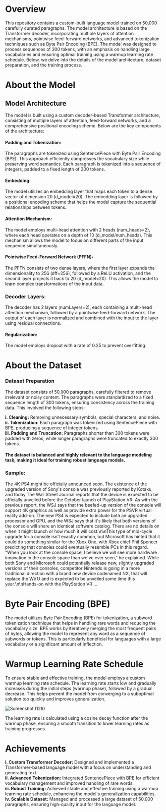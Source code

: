 # Overview
This repository contains a custom-built language model trained on 50,000 carefully curated paragraphs. The model architecture is based on the Transformer decoder, incorporating multiple layers of attention mechanisms, pointwise feed-forward networks, and advanced tokenization techniques such as Byte Pair Encoding (BPE). The model was designed to process sequences of 300 tokens, with an emphasis on handling large vocabularies and ensuring optimal training using a warmup learning rate schedule. Below, we delve into the details of the model architecture, dataset preparation, and the training process.

# About the Model
## Model Architecture
The model is built using a custom decoder-based Transformer architecture, consisting of multiple layers of attention, feed-forward networks, and a comprehensive positional encoding scheme. Below are the key components of the architecture:   
  
#### Padding and Tokenization:   
The paragraphs are tokenized using SentencePiece with Byte Pair Encoding (BPE). This approach efficiently compresses the vocabulary size while preserving word semantics. Each paragraph is tokenized into a sequence of integers, padded to a fixed length of 300 tokens.  
  
#### Embedding: 
The model utilizes an embedding layer that maps each token to a dense vector of dimension 20 (d_model=20). The embedding layer is followed by a positional encoding scheme that helps the model capture the sequential relationships between tokens.  
  
#### Attention Mechanism: 
The model employs multi-head attention with 2 heads (num_heads=2), where each head operates on a depth of 10 (d_model/num_heads). This mechanism allows the model to focus on different parts of the input sequence simultaneously.  
  
#### Pointwise Feed-Forward Network (PFFN):  
The PFFN consists of two dense layers, where the first layer expands the dimensionality to 256 (dff=256), followed by a ReLU activation, and the second layer projects it back to 20 (d_model=20). This allows the model to learn complex transformations of the input data.  
  
### Decoder Layers:  
The decoder has 2 layers (numLayers=2), each containing a multi-head attention mechanism, followed by a pointwise feed-forward network. The output of each layer is normalized and combined with the input to the layer using residual connections.    
  
#### Regularization:  
The model employs dropout with a rate of 0.25 to prevent overfitting.  

# About the Dataset
### Dataset Preparation
The dataset consists of 50,000 paragraphs, carefully filtered to remove irrelevant or noisy content. The paragraphs were standardized to a fixed sequence length of 300 tokens, ensuring consistency across the training data. This involved the following steps:

__i. Cleaning:__ Removing unnecessary symbols, special characters, and noise.  
__ii. Tokenization:__ Each paragraph was tokenized using SentencePiece with BPE, producing a sequence of integer tokens.  
__iii. Padding and Truncation:__ Paragraphs shorter than 300 tokens were padded with zeros, while longer paragraphs were truncated to exactly 300 tokens.  
#### The dataset is balanced and highly relevant to the language modeling task, making it ideal for training robust language models.  
### Sample:
The 4K PS4 might be officially announced soon. The existence of the upgraded version of Sony\'s console was previously reported by Kotaku, and today The Wall Street Journal reports that the device is expected to be officially unveiled before the October launch of PlayStation VR. As with the previous report, the WSJ says that the beefed-up version of the console will support 4K graphics as well as provide extra power for the PSVR virtual reality add-on. The new PS4 is expected to include both an upgraded processor and GPU, and the WSJ says that it\'s likely that both versions of the console will share an identical software catalog. There are no details on when it might launch or how much it will cost.\n\nThis type of mid-cycle upgrade for a console isn\'t exactly common, but Microsoft has hinted that it could do something similar for the Xbox One, with Xbox chief Phil Spencer predicting that consoles could eventually resemble PCs in this regard. "When you look at the console space, I believe we will see more hardware innovation in the console space than we\'ve ever seen," he explained. While both Sony and Microsoft could potentially release new, slightly upgraded versions of their consoles, competitor Nintendo is going in a more traditional direction with a brand new device codenamed NX, that will replace the Wii U and is expected to be unveiled some time this year.\n\nHands-on with the PlayStation VR ...

# Byte Pair Encoding (BPE)
The model utilizes Byte Pair Encoding (BPE) for tokenization, a subword tokenization technique that helps in handling rare words and reducing the vocabulary size. BPE works by iteratively merging the most frequent pairs of bytes, allowing the model to represent any word as a sequence of subwords or tokens. This is particularly beneficial for languages with a large vocabulary or a significant amount of inflection.

# Warmup Learning Rate Schedule
To ensure stable and effective training, the model employs a custom warmup learning rate schedule. The learning rate starts low and gradually increases during the initial steps (warmup phase), followed by a gradual decrease. This helps prevent the model from converging to a suboptimal solution too quickly and improves generalization.

![Screenshot (129)](https://github.com/user-attachments/assets/33e66734-801f-4da1-963a-0bdd01abc7e3)


The learning rate is calculated using a cosine decay function after the warmup phase, ensuring a smooth transition to lower learning rates as training progresses.


# Achievements
__i. Custom Transformer Decoder:__ Designed and implemented a Transformer-based language model with a focus on understanding and generating text.   
__ii. Advanced Tokenization:__ Integrated SentencePiece with BPE for efficient vocabulary management and improved handling of rare words.   
__iii. Robust Training:__ Achieved stable and effective training using a warmup learning rate schedule, enhancing the model's generalization capabilities.   
__iv. Scalable Dataset:__ Managed and processed a large dataset of 50,000 paragraphs, ensuring high-quality input for the language model.   
